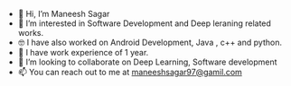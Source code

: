 - 👋 Hi, I’m Maneesh Sagar
- 👀 I’m interested in Software Development and Deep leraning related works.
- 🤓 I have also worked on Android Development, Java , c++ and python.
- 💼 I have work experience of 1 year.
- 💞️ I’m looking to collaborate on Deep Learning, Software development
- 📫 You can reach out to me at maneeshsagar97@gamil.com

<!---
maneeshsagar/maneeshsagar is a ✨ special ✨ repository because its `README.md` (this file) appears on your GitHub profile.
You can click the Preview link to take a look at your changes.
--->
